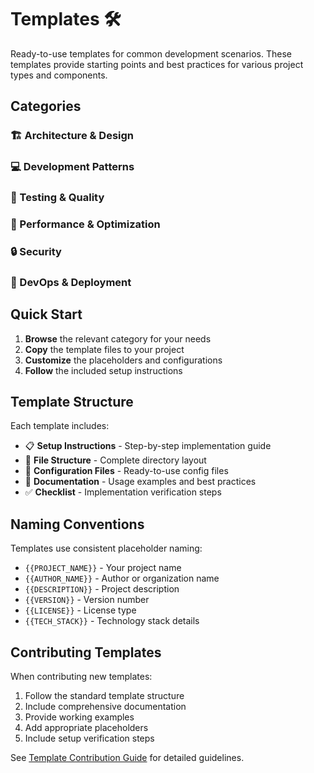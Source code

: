 # Templates 🛠️

Ready-to-use templates for common development scenarios. These templates provide starting points and best practices for various project types and components.

## Categories

### 🏗️ Architecture & Design

### 💻 Development Patterns

### 🧪 Testing & Quality

### 🚀 Performance & Optimization

### 🔒 Security

### 🔧 DevOps & Deployment

## Quick Start

1. **Browse** the relevant category for your needs
2. **Copy** the template files to your project
3. **Customize** the placeholders and configurations
4. **Follow** the included setup instructions

## Template Structure

Each template includes:
- 📋 **Setup Instructions** - Step-by-step implementation guide
- 📁 **File Structure** - Complete directory layout
- 🔧 **Configuration Files** - Ready-to-use config files
- 📝 **Documentation** - Usage examples and best practices
- ✅ **Checklist** - Implementation verification steps

## Naming Conventions

Templates use consistent placeholder naming:
- `{{PROJECT_NAME}}` - Your project name
- `{{AUTHOR_NAME}}` - Author or organization name
- `{{DESCRIPTION}}` - Project description
- `{{VERSION}}` - Version number
- `{{LICENSE}}` - License type
- `{{TECH_STACK}}` - Technology stack details

## Contributing Templates

When contributing new templates:
1. Follow the standard template structure
2. Include comprehensive documentation
3. Provide working examples
4. Add appropriate placeholders
5. Include setup verification steps

See [Template Contribution Guide](../docs/template-contribution.md) for detailed guidelines.
